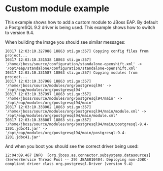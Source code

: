 # Custom module example

This example shows how to add a custom module to JBoss EAP. By default a PostgreSQL 9.2 driver is being used. This example shows how to switch to version 9.4.

When building the image you should see similar messages:

```
I0317 12:03:10.327088 18863 sti.go:357] Copying config files from project...
I0317 12:03:10.331538 18863 sti.go:357] '/home/jboss/source/configuration/standalone-openshift.xml' -> '/opt/eap/standalone/configuration/standalone-openshift.xml'
I0317 12:03:10.331587 18863 sti.go:357] Copying modules from project...
I0317 12:03:10.337968 18863 sti.go:357] '/home/jboss/source/modules/org/postgresql94' -> '/opt/eap/modules/org/postgresql94'
I0317 12:03:10.337997 18863 sti.go:357] '/home/jboss/source/modules/org/postgresql94/main' -> '/opt/eap/modules/org/postgresql94/main'
I0317 12:03:10.338002 18863 sti.go:357] '/home/jboss/source/modules/org/postgresql94/main/module.xml' -> '/opt/eap/modules/org/postgresql94/main/module.xml'
I0317 12:03:10.338007 18863 sti.go:357] '/home/jboss/source/modules/org/postgresql94/main/postgresql-9.4-1201.jdbc41.jar' -> '/opt/eap/modules/org/postgresql94/main/postgresql-9.4-1201.jdbc41.jar'
```

And when you boot you should see the correct driver being used:

```
12:04:09,467 INFO  [org.jboss.as.connector.subsystems.datasources] (ServerService Thread Pool -- 29) JBAS010404: Deploying non-JDBC-compliant driver class org.postgresql.Driver (version 9.4)
```
